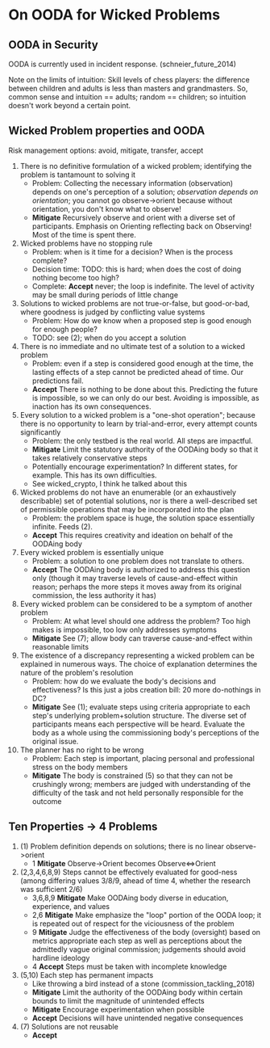 # On OODA for Wicked Problems

## OODA in Security

OODA is currently used in incident response. (schneier_future_2014)

Note on the limits of intuition: Skill levels of chess players: the difference between children and adults is less than
masters and grandmasters. So, common sense and intuition == adults; random == children; so intuition doesn't work beyond
a certain point.

## Wicked Problem properties and OODA

Risk management options: avoid, mitigate, transfer, accept

1. There is no definitive formulation of a wicked problem; identifying the problem is tantamount to solving it
   - Problem: Collecting the necessary information (observation) depends on one's perception of a solution;
     _observation depends on orientation_; you cannot go observe->orient because without orientation, you don't know
     what to observe!
   - **Mitigate** Recursively observe and orient with a diverse set of participants. Emphasis on Orienting reflecting
     back on Observing! Most of the time is spent there.
2. Wicked problems have no stopping rule
   - Problem: when is it time for a decision? When is the process complete?
   - Decision time: TODO: this is hard; when does the cost of doing nothing become too high?
   - Complete: **Accept** never; the loop is indefinite. The level of activity may be small during periods of little change
3. Solutions to wicked problems are not true-or-false, but good-or-bad, where goodness is judged by conflicting value
   systems
   - Problem: How do we know when a proposed step is good enough for enough people?
   - TODO: see (2); when do you accept a solution
4. There is no immediate and no ultimate test of a solution to a wicked problem
   - Problem: even if a step is considered good enough at the time, the lasting effects of a step cannot be predicted
     ahead of time. Our predictions fail.
   - **Accept** There is nothing to be done about this. Predicting the future is impossible, so we can only do our best.
     Avoiding is impossible, as inaction has its own consequences.
5. Every solution to a wicked problem is a "one-shot operation"; because there is no opportunity to learn by
   trial-and-error, every attempt counts significantly
   - Problem: the only testbed is the real world. All steps are impactful.
   - **Mitigate** Limit the statutory authority of the OODAing body so that it takes relatively conservative steps
   - Potentially encourage experimentation? In different states, for example. This has its own difficulties.
   - See wicked_crypto, I think he talked about this
6. Wicked problems do not have an enumerable (or an exhaustively describable) set of potential solutions, nor is
   there a well-described set of permissible operations that may be incorporated into the plan
   - Problem: the problem space is huge, the solution space essentially infinite. Feeds (2).
   - **Accept** This requires creativity and ideation on behalf of the OODAing body
7. Every wicked problem is essentially unique
   - Problem: a solution to one problem does not translate to others.
   - **Accept** The OODAing body is authorized to address this question only (though it may traverse levels of
     cause-and-effect within reason; perhaps the more steps it moves away from its original commission, the less
     authority it has)
8. Every wicked problem can be considered to be a symptom of another problem
   - Problem: At what level should one address the problem? Too high makes is impossible, too low only addresses
     symptoms
   - **Mitigate** See (7); allow body can traverse cause-and-effect within reasonable limits
9. The existence of a discrepancy representing a wicked problem can be explained in numerous ways. The choice of
   explanation determines the nature of the problem's resolution
   - Problem: how do we evaluate the body's decisions and effectiveness? Is this just a jobs creation bill: 20 more
     do-nothings in DC?
   - **Mitigate** See (1); evaluate steps using criteria appropriate to each step's underlying problem+solution
     structure. The diverse set of participants means each perspective will be heard. Evaluate the body as a whole using
     the commissioning body's perceptions of the original issue.
10. The planner has no right to be wrong
    - Problem: Each step is important, placing personal and professional stress on the body members
    - **Mitigate** The body is constrained (5) so that they can not be crushingly wrong; members are judged with
      understanding of the difficulty of the task and not held personally responsible for the outcome

## Ten Properties -> 4 Problems

1. (1) Problem definition depends on solutions; there is no linear observe->orient
   - 1 **Mitigate** Observe->Orient becomes Observe<=>Orient
2. (2,3,4,6,8,9) Steps cannot be effectively evaluated for good-ness (among differing values 3/8/9, ahead of time 4,
   whether the research was sufficient 2/6)
   - 3,6,8,9 **Mitigate** Make OODAing body diverse in education, experience, and values
   - 2,6 **Mitigate** Make emphasize the "loop" portion of the OODA loop; it is repeated out of respect for the
     viciousness of the problem
   - 9 **Mitigate** Judge the effectiveness of the body (oversight) based on metrics appropriate each step as well as
     perceptions about the admittedly vague original commission; judgements should avoid hardline ideology
   - 4 **Accept** Steps must be taken with incomplete knowledge
3. (5,10) Each step has permanent impacts
   - Like throwing a bird instead of a stone (commission_tackling_2018)
   - **Mitigate** Limit the authority of the OODAing body within certain bounds to limit the magnitude of unintended
     effects
   - **Mitigate** Encourage experimentation when possible
   - **Accept** Decisions will have unintended negative consequences
4. (7) Solutions are not reusable
   - **Accept**
